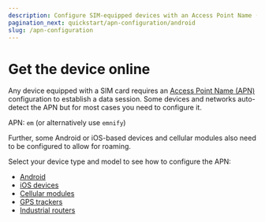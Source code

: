 ```yaml
---
description: Configure SIM-equipped devices with an Access Point Name (APN) via the emnify Portal
pagination_next: quickstart/apn-configuration/android
slug: /apn-configuration
---
```


# Get the device online

Any device equipped with a SIM card requires an [Access Point Name (APN)](/glossary#apn) configuration to establish a data session.
Some devices and networks auto-detect the APN but for most cases you need to configure it.

APN: `em` (or alternatively use `emnify`)

Further, some Android or iOS-based devices and cellular modules also need to be configured to allow for roaming.

Select your device type and model to see how to configure the APN:

- [Android](/android-apn-configuration)
- [iOS devices](/ios-apn-configuration)
- [Cellular modules](/cellular-modules-apn-configuration)
- [GPS trackers](/gps-trackers-apn-configuration)
- [Industrial routers](/industrial-routers-apn-configuration)
